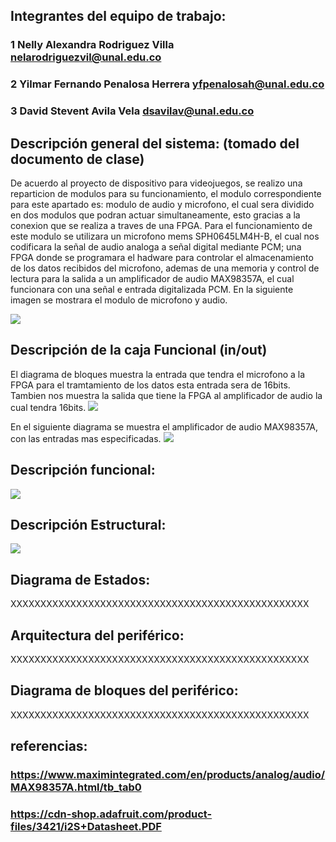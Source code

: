 ## Integrantes del equipo de trabajo:

### 1 Nelly Alexandra Rodriguez Villa   nelarodriguezvil@unal.edu.co

### 2 Yilmar Fernando Penalosa Herrera  yfpenalosah@unal.edu.co

### 3 David Stevent Avila Vela          dsavilav@unal.edu.co


## Descripción general del sistema: (tomado del documento de clase)

De acuerdo al proyecto de dispositivo para videojuegos, se realizo una reparticion de modulos para su funcionamiento, el modulo correspondiente para este apartado es: modulo de audio y microfono, el cual sera dividido en dos modulos que podran actuar simultaneamente, esto gracias a la conexion que se realiza a traves de una FPGA. Para el funcionamiento de este modulo se utilizara un microfono mems SPH0645LM4H-B, el cual nos codificara la señal de audio analoga a señal digital mediante PCM; una FPGA donde se programara el hadware para controlar el almacenamiento de los datos recibidos del microfono, ademas de una memoria y control de lectura para la salida a un amplificador de audio MAX98357A, el cual funcionara con una señal e entrada digitalizada PCM.
En la siguiente imagen se mostrara el modulo de microfono y audio.


 ![](https://github.com/Fabeltranm/FPGA-Game-D1/blob/master/HW/RTL/06PCM-AUDIO-MICROFONO/Version_02/03%20document/caja%20negra.png) 
## Descripción de la caja Funcional  (in/out)

 El diagrama de bloques muestra la entrada que tendra el microfono a la FPGA para el tramtamiento de los datos esta entrada sera de 16bits. Tambien nos muestra la salida que tiene la FPGA al amplificador de audio la cual tendra 16bits.
 ![](https://github.com/Fabeltranm/FPGA-Game-D1/blob/master/HW/RTL/06PCM-AUDIO-MICROFONO/Version_02/03%20document/dgb.png)
 
 En el siguiente diagrama se muestra el amplificador de audio MAX98357A, con las entradas mas especificadas. 
 ![](https://github.com/Fabeltranm/FPGA-Game-D1/blob/master/HW/RTL/06PCM-AUDIO-MICROFONO/Version_02/03%20document/MAX98357A.png)

## Descripción funcional:

![](https://github.com/Fabeltranm/FPGA-Game-D1/blob/master/HW/RTL/06PCM-AUDIO-MICROFONO/Version_02/03%20document/dgf.png)

## Descripción Estructural:

![](https://github.com/Fabeltranm/FPGA-Game-D1/blob/master/HW/RTL/06PCM-AUDIO-MICROFONO/Version_02/03%20document/dge.png)

## Diagrama de Estados:

XXXXXXXXXXXXXXXXXXXXXXXXXXXXXXXXXXXXXXXXXXXXXXXXXX

## Arquitectura del periférico:

XXXXXXXXXXXXXXXXXXXXXXXXXXXXXXXXXXXXXXXXXXXXXXXXXX

## Diagrama de bloques del periférico:

XXXXXXXXXXXXXXXXXXXXXXXXXXXXXXXXXXXXXXXXXXXXXXXXXX

## referencias:

### https://www.maximintegrated.com/en/products/analog/audio/MAX98357A.html/tb_tab0
### https://cdn-shop.adafruit.com/product-files/3421/i2S+Datasheet.PDF

